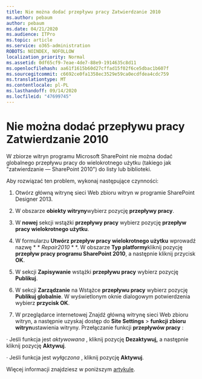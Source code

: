 ```yaml
---
title: Nie można dodać przepływu pracy Zatwierdzanie 2010
ms.author: pebaum
author: pebaum
ms.date: 04/21/2020
ms.audience: ITPro
ms.topic: article
ms.service: o365-administration
ROBOTS: NOINDEX, NOFOLLOW
localization_priority: Normal
ms.assetid: 0df65cf9-7eae-4de7-88e9-1914635c8d11
ms.openlocfilehash: aa61f1615b60d27cffad15f02f6ce5dbac1b607f
ms.sourcegitcommit: c6692ce0fa1358ec3529e59ca0ecdfdea4cdc759
ms.translationtype: MT
ms.contentlocale: pl-PL
ms.lasthandoff: 09/14/2020
ms.locfileid: "47699745"
---
```

# <a name="unable-to-add-2010-approval-workflow"></a>Nie można dodać przepływu pracy Zatwierdzanie 2010

W zbiorze witryn programu Microsoft SharePoint nie można dodać globalnego przepływu pracy do wielokrotnego użytku (takiego jak "zatwierdzanie — SharePoint 2010") do listy lub biblioteki.
  
Aby rozwiązać ten problem, wykonaj następujące czynności: 
  
1. Otwórz główną witrynę sieci Web zbioru witryn w programie SharePoint Designer 2013.
  
2. W obszarze **obiekty witryny**wybierz pozycję **przepływy pracy**. 
  
3. W **nowej** sekcji wstążki **przepływy pracy** wybierz pozycję **przepływ pracy wielokrotnego użytku**. 
  
4. W formularzu **Utwórz przepływ pracy wielokrotnego użytku** wprowadź nazwę * * *Repair2010* * *. W obszarze **Typ platformy**kliknij pozycję **przepływ pracy programu SharePoint 2010**, a następnie kliknij przycisk **OK**. 
  
1. W sekcji **Zapisywanie** wstążki **przepływu pracy** wybierz pozycję **Publikuj**. 
  
2. W sekcji **Zarządzanie** na Wstążce **przepływu pracy** wybierz pozycję **Publikuj globalnie**. W wyświetlonym oknie dialogowym potwierdzenia wybierz **przycisk OK**. 
  
3. W przeglądarce internetowej Znajdź główną witrynę sieci Web zbioru witryn, a następnie uzyskaj dostęp do **Site Settings** \> **funkcji zbioru witryn**ustawienia witryny. Przełączanie funkcji **przepływów pracy** : 
  
· Jeśli funkcja jest  *aktywowana*  , kliknij pozycję **Dezaktywuj,** a następnie kliknij pozycję **Aktywuj**. 
  
· Jeśli funkcja jest  *wyłączona*  , kliknij pozycję **Aktywuj**. 
  
Więcej informacji znajdziesz w poniższym [artykule](https://go.microsoft.com/fwlink/?linkid=2047770&amp;clcid=0x409).
  

